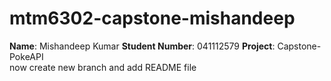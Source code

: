 # mtm6302-capstone-mishandeep
**Name**: Mishandeep Kumar 
**Student Number**: 041112579
**Project**: Capstone-PokeAPI <br>
now create new branch and add README file 
